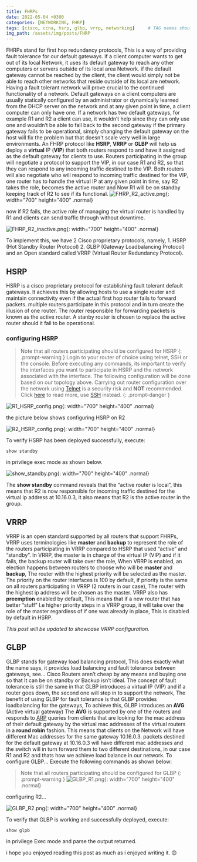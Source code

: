 ```yaml
---
title: FHRPs
date: 2022-05-04 +0300
categories: [NETWORKING, FHRP]
tags: [cisco, ccna, hsrp, glbp, vrrp, networking]     # TAG names should always be lowercase
img_path: /assets/img/posts/FHRP
---
```


FHRPs stand for first hop redundancy protocols, This is a way of providing fault
tolerance for our default gateways. if a client computer wants to get out of its
local Network, it uses its default gateway to reach any other computers or servers
outside of its local area Network. if the default gateway cannot be reached by the
client, the client would simply not be able to reach other networks that reside
outside of its local are network. Having a fault tolerant network will prove crucial
to the continued functionality of a network. Default gateways on a client
computers are usually statically configured by an administrator or dynamically
learned from the DHCP server on the network and at any given point in time, a
client computer can only have one. If a network has two default gateways, for
example R1 and R2 a client can use, it wouldn’t help since they can only use one
and wouldn’t be able to fall back to the second gateway if the primary gateway
fails to be operational, simply changing the default gateway on the host will fix the problem but that doesn't scale very well in large environments. An FHRP protocol like **HSRP**, **VRRP** or **GLBP** will help us deploy a **virtual** IP (**VIP**) that both routers respond to and have it assigned as the default gateway for clients to use. Routers participating in the group will negotiate a protocol to support the VIP, in our case R1 and R2, so that they can respond to any incoming traffic destined to the VIP. Both routers will also negotiate who will respond to incoming traffic destined for the VIP, one router has to handle the virtual IP at any given point in time, say R2 takes the role, becomes the active router and Now R1 will
be on standby keeping track of R2 to see if its functional.
![FHRP_R2_active.png](FHRP_R2_active.png){: width="700" height="400" .normal}

now if R2 fails, the active role of managing the virtual router is handled by R1 and clients can send traffic through without downtime.

![FHRP_R2_inactive.png](FHRP_R2_dead.png){: width="700" height="400" .normal}

To implement this, we have 2 Cisco proprietary protocols, namely, 1. HSRP (Hot Standby Router Protocol) 2. GLBP (Gateway Loadbalancing Protocol) and an Open standard called
VRRP (Virtual Router Redundancy Protocol).

## HSRP

HSRP is a cisco proprietary protocol for establishing fault tolerant default gateways.
It achieves this by allowing hosts to use a single router and maintain connectivity even if the actual first hop router fails to forward packets. multiple routers participate in this protocol and in turn create the illusion of one router. The router responsible for forwarding packets is known as the active router. A stanby router is chosen to replace the active router should it fail to be operational.

### configuring HSRP

> Note that all routers participating should be configured for HSRP
{: .prompt-warning }
Login to your router of choice using telnet, SSH or the console. Before executing any commands, its important to verify the interfaces you want to participate in HSRP and the network associated with the interface. The following configuration will be done based on our topology above.
> Carrying out router configuration over the network using [Telnet](https://en.wikipedia.org/wiki/Telnet) is a security risk and **NOT** recommended. Click [here](https://en.wikipedia.org/wiki/Telnet#Security) to read more, use [SSH](https://en.wikipedia.org/wiki/Secure_Shell) instead.
{: .prompt-danger }

![R1_HSRP_config.png](R1_hsrp_config.png){: width="700" height="400" .normal}

the picture below shows configuring HSRP on R2

![R2_HSRP_config.png](R2_hsrp_config.png){: width="700" height="400" .normal}

To verify HSRP has been deployed successfully, execute:

```console
show standby
```

in privilege exec mode as shown below.

![show_standby.png](show_standby.png){: width="700" height="400" .normal}

The **show standby** command reveals that the “active router is local”, this means that R2 is now responsible for incoming traffic destined for the virtual ip address at 10.16.0.3, it also means that R2 is the active router in the group.

## VRRP

VRRP is an open standard supported by all routers that support FHRPs,
VRRP uses terminologies like **master** and **backup** to represent the role of the
routers participating in VRRP compared to HSRP that used “active” and “standby”.
In VRRP, the master is in charge of the virtual IP (VIP) and if it fails, the backup
router will take over the role, When VRRP is enabled, an election happens between
routers to choose who will be **master** and **backup**, The router with the highest
priority will be selected as the master. The priority on the router interfaces is 100 by default, if priority is the same on all routers participating in VRRP (2 routers in our case), The router with the highest ip address will be chosen as the master. VRRP also has
**preemption** enabled by default, This means that if a new router that has better
“stuff” I.e higher priority steps in a VRRP group, it will take over the role of the
master regardless of if one was already in place, This is disabled by default in
HSRP.

*This post will be updated to showcase VRRP configuration.*

## GLBP

GLBP stands for gateway load balancing protocol, This does exactly what the
name says, it provides load balancing and fault tolerance between gateways,
see... Cisco Routers aren’t cheap by any means and buying one so that It can be on
standby or Backup isn’t ideal. The concept of fault tolerance is still the same in
that GLBP introduces a virtual IP (VIP) and if a router goes down, the second one
will step in to support the network, The benefit of using GLBP for fault tolerance is
that GLBP provides loadbalancing for the gateways, To achieve this, GLBP
introduces an **AVG** (Active virtual gateway) The **AVG** is supported by one of the
routers and responds to [ARP](https://en.wikipedia.org/wiki/Address_Resolution_Protocol) queries from clients that are looking for the mac address of their default gateway by the virtual mac addresses of the virtual routers in a **round robin** fashion. This means that clients on the Network will have different Mac addresses for the same gateway 10.16.0.3. packets destined for the default gateway at 10.16.0.3 will have different mac addresses and the switch will in turn forward them to two different destinations, in our case R1 and R2 and thats how we achieve load balance in our network.
To configure GLBP... Execute the following commands as shown below:

> Note that all routers participating should be configured for GLBP
{: .prompt-warning }
![GLBP_R1.png](GLBP_R1.png){: width="700" height="400" .normal}

configuring R2...

![GLBP_R2.png](GLBP_R2.png){: width="700" height="400" .normal}

To verify that GLBP is working and successfully deployed, execute:

```console
show glpb
```

in privilege Exec mode and parse the output returned.

i hope you enjoyed reading this post as much as i enjoyed writing it. 😊
